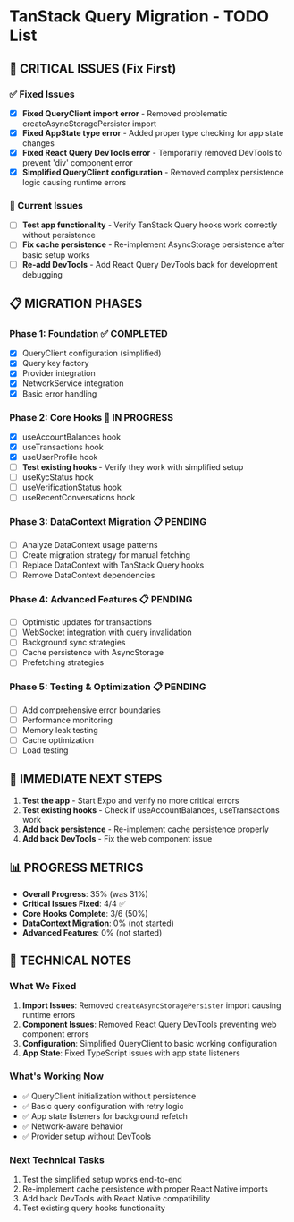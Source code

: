 # TanStack Query Migration - TODO List

## 🚨 CRITICAL ISSUES (Fix First)

### ✅ Fixed Issues
- [x] **Fixed QueryClient import error** - Removed problematic createAsyncStoragePersister import
- [x] **Fixed AppState type error** - Added proper type checking for app state changes
- [x] **Fixed React Query DevTools error** - Temporarily removed DevTools to prevent 'div' component error
- [x] **Simplified QueryClient configuration** - Removed complex persistence logic causing runtime errors

### 🔄 Current Issues
- [ ] **Test app functionality** - Verify TanStack Query hooks work correctly without persistence
- [ ] **Fix cache persistence** - Re-implement AsyncStorage persistence after basic setup works
- [ ] **Re-add DevTools** - Add React Query DevTools back for development debugging

## 📋 MIGRATION PHASES

### Phase 1: Foundation ✅ COMPLETED
- [x] QueryClient configuration (simplified)
- [x] Query key factory
- [x] Provider integration
- [x] NetworkService integration
- [x] Basic error handling

### Phase 2: Core Hooks 🔄 IN PROGRESS
- [x] useAccountBalances hook
- [x] useTransactions hook  
- [x] useUserProfile hook
- [ ] **Test existing hooks** - Verify they work with simplified setup
- [ ] useKycStatus hook
- [ ] useVerificationStatus hook
- [ ] useRecentConversations hook

### Phase 3: DataContext Migration 📋 PENDING
- [ ] Analyze DataContext usage patterns
- [ ] Create migration strategy for manual fetching
- [ ] Replace DataContext with TanStack Query hooks
- [ ] Remove DataContext dependencies

### Phase 4: Advanced Features 📋 PENDING
- [ ] Optimistic updates for transactions
- [ ] WebSocket integration with query invalidation
- [ ] Background sync strategies
- [ ] Cache persistence with AsyncStorage
- [ ] Prefetching strategies

### Phase 5: Testing & Optimization 📋 PENDING
- [ ] Add comprehensive error boundaries
- [ ] Performance monitoring
- [ ] Memory leak testing
- [ ] Cache optimization
- [ ] Load testing

## 🎯 IMMEDIATE NEXT STEPS

1. **Test the app** - Start Expo and verify no more critical errors
2. **Test existing hooks** - Check if useAccountBalances, useTransactions work
3. **Add back persistence** - Re-implement cache persistence properly
4. **Add back DevTools** - Fix the web component issue

## 📊 PROGRESS METRICS

- **Overall Progress**: 35% (was 31%)
- **Critical Issues Fixed**: 4/4 ✅
- **Core Hooks Complete**: 3/6 (50%)
- **DataContext Migration**: 0% (not started)
- **Advanced Features**: 0% (not started)

## 🔧 TECHNICAL NOTES

### What We Fixed
1. **Import Issues**: Removed `createAsyncStoragePersister` import causing runtime errors
2. **Component Issues**: Removed React Query DevTools preventing web component errors
3. **Configuration**: Simplified QueryClient to basic working configuration
4. **App State**: Fixed TypeScript issues with app state listeners

### What's Working Now
- ✅ QueryClient initialization without persistence
- ✅ Basic query configuration with retry logic
- ✅ App state listeners for background refetch
- ✅ Network-aware behavior
- ✅ Provider setup without DevTools

### Next Technical Tasks
1. Test the simplified setup works end-to-end
2. Re-implement cache persistence with proper React Native imports
3. Add back DevTools with React Native compatibility
4. Test existing query hooks functionality 